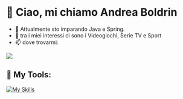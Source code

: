 # 👋 Ciao, mi chiamo Andrea Boldrin
- 🌱 Attualmente sto imparando Java e Spring.
- 👀 tra i miei interessi ci sono i Videogiochi, Serie TV e Sport
- 📫 dove trovarmi:

<a href="https://www.linkedin.com/in/andrea-boldrin/" /><img src="https://img.shields.io/badge/LinkedIn-0077B5?style=for-the-badge&logo=linkedin&logoColor=white" /><a/>

## :wrench: My Tools:
[![My Skills](https://skills.thijs.gg/icons?i=html,css,scss,bootstrap,js,vue,mysql,php,laravel,java,spring)](https://skills.thijs.gg)



